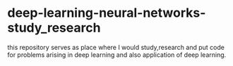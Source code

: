# deep-learning-neural-networks-study_research

this repository serves as place where I would study,research and put code for problems arising in deep learning and also application of deep learning.
